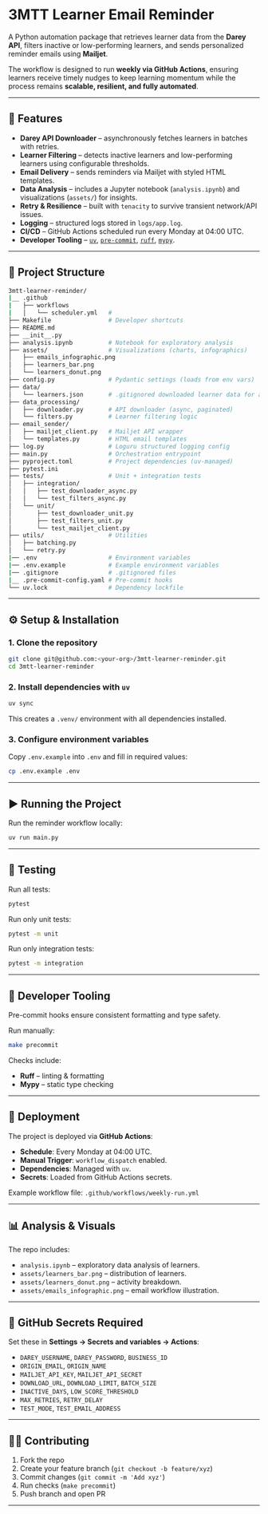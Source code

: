 # 3MTT Learner Email Reminder

A Python automation package that retrieves learner data from the **Darey API**, filters inactive or low-performing learners, and sends personalized reminder emails using **Mailjet**.

The workflow is designed to run **weekly via GitHub Actions**, ensuring learners receive timely nudges to keep learning momentum while the process remains **scalable, resilient, and fully automated**.

---

## 📌 Features

* **Darey API Downloader** – asynchronously fetches learners in batches with retries.
* **Learner Filtering** – detects inactive learners and low-performing learners using configurable thresholds.
* **Email Delivery** – sends reminders via Mailjet with styled HTML templates.
* **Data Analysis** – includes a Jupyter notebook (`analysis.ipynb`) and visualizations (`assets/`) for insights.
* **Retry & Resilience** – built with `tenacity` to survive transient network/API issues.
* **Logging** – structured logs stored in `logs/app.log`.
* **CI/CD** – GitHub Actions scheduled run every Monday at 04:00 UTC.
* **Developer Tooling** – [`uv`](https://github.com/astral-sh/uv), [`pre-commit`](https://pre-commit.com/), [`ruff`](https://docs.astral.sh/ruff/), [`mypy`](https://mypy-lang.org/).

---

## 📂 Project Structure

```bash
3mtt-learner-reminder/
|__ .github
|   ├── workflows
|   │   └── scheduler.yml   # 
├── Makefile                # Developer shortcuts
├── README.md
├── __init__.py
├── analysis.ipynb          # Notebook for exploratory analysis
├── assets/                 # Visualizations (charts, infographics)
│   ├── emails_infographic.png
│   ├── learners_bar.png
│   └── learners_donut.png
├── config.py               # Pydantic settings (loads from env vars)
├── data/
│   └── learners.json       # .gitignored downloaded learner data for analysis
├── data_processing/
│   ├── downloader.py       # API downloader (async, paginated)
│   └── filters.py          # Learner filtering logic
├── email_sender/
│   ├── mailjet_client.py   # Mailjet API wrapper
│   └── templates.py        # HTML email templates
├── log.py                  # Loguru structured logging config
├── main.py                 # Orchestration entrypoint
├── pyproject.toml          # Project dependencies (uv-managed)
├── pytest.ini
├── tests/                  # Unit + integration tests
│   ├── integration/
│   │   ├── test_downloader_async.py
│   │   └── test_filters_async.py
│   └── unit/
│       ├── test_downloader_unit.py
│       ├── test_filters_unit.py
│       └── test_mailjet_client.py
├── utils/                  # Utilities
│   ├── batching.py
│   └── retry.py
|── .env                    # Environment variables
|── .env.example            # Example environment variables
|── .gitignore              # .gitignored files
|__ .pre-commit-config.yaml # Pre-commit hooks
└── uv.lock                 # Dependency lockfile
```

---

## ⚙️ Setup & Installation

### 1. Clone the repository

```bash
git clone git@github.com:<your-org>/3mtt-learner-reminder.git
cd 3mtt-learner-reminder
```

### 2. Install dependencies with `uv`

```bash
uv sync
```

This creates a `.venv/` environment with all dependencies installed.

### 3. Configure environment variables

Copy `.env.example` into `.env` and fill in required values:

```bash
cp .env.example .env
```

---

## ▶️ Running the Project

Run the reminder workflow locally:

```bash
uv run main.py
```

---

## 🧪 Testing

Run all tests:

```bash
pytest
```

Run only unit tests:

```bash
pytest -m unit
```

Run only integration tests:

```bash
pytest -m integration
```

---

## 🧹 Developer Tooling

Pre-commit hooks ensure consistent formatting and type safety.

Run manually:

```bash
make precommit
```

Checks include:

* **Ruff** – linting & formatting
* **Mypy** – static type checking

---

## 🚀 Deployment

The project is deployed via **GitHub Actions**:

* **Schedule**: Every Monday at 04:00 UTC.
* **Manual Trigger**: `workflow_dispatch` enabled.
* **Dependencies**: Managed with `uv`.
* **Secrets**: Loaded from GitHub Actions secrets.

Example workflow file: `.github/workflows/weekly-run.yml`

---

## 📊 Analysis & Visuals

The repo includes:

* `analysis.ipynb` – exploratory data analysis of learners.
* `assets/learners_bar.png` – distribution of learners.
* `assets/learners_donut.png` – activity breakdown.
* `assets/emails_infographic.png` – email workflow illustration.

---

## 🔑 GitHub Secrets Required

Set these in **Settings → Secrets and variables → Actions**:

* `DAREY_USERNAME`, `DAREY_PASSWORD`, `BUSINESS_ID`
* `ORIGIN_EMAIL`, `ORIGIN_NAME`
* `MAILJET_API_KEY`, `MAILJET_API_SECRET`
* `DOWNLOAD_URL`, `DOWNLOAD_LIMIT`, `BATCH_SIZE`
* `INACTIVE_DAYS`, `LOW_SCORE_THRESHOLD`
* `MAX_RETRIES`, `RETRY_DELAY`
* `TEST_MODE`, `TEST_EMAIL_ADDRESS`

---

## 👨‍💻 Contributing

1. Fork the repo
2. Create your feature branch (`git checkout -b feature/xyz`)
3. Commit changes (`git commit -m 'Add xyz'`)
4. Run checks (`make precommit`)
5. Push branch and open PR

---
